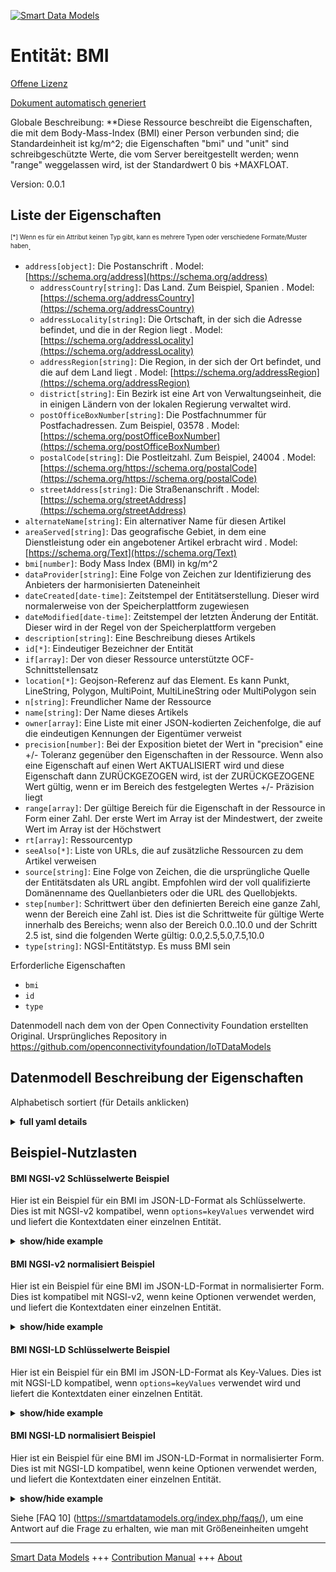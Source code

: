 <!-- 10-Header -->  
[![Smart Data Models](https://smartdatamodels.org/wp-content/uploads/2022/01/SmartDataModels_logo.png "Logo")](https://smartdatamodels.org)  
Entität: BMI  
============<!-- /10-Header -->  
<!-- 15-License -->  
[Offene Lizenz](https://github.com/smart-data-models//dataModel.OCF/blob/master/BMI/LICENSE.md)  
[Dokument automatisch generiert](https://docs.google.com/presentation/d/e/2PACX-1vTs-Ng5dIAwkg91oTTUdt8ua7woBXhPnwavZ0FxgR8BsAI_Ek3C5q97Nd94HS8KhP-r_quD4H0fgyt3/pub?start=false&loop=false&delayms=3000#slide=id.gb715ace035_0_60)  
<!-- /15-License -->  
<!-- 20-Description -->  
Globale Beschreibung: **Diese Ressource beschreibt die Eigenschaften, die mit dem Body-Mass-Index (BMI) einer Person verbunden sind; die Standardeinheit ist kg/m^2; die Eigenschaften "bmi" und "unit" sind schreibgeschützte Werte, die vom Server bereitgestellt werden; wenn "range" weggelassen wird, ist der Standardwert 0 bis +MAXFLOAT.  
Version: 0.0.1  
<!-- /20-Description -->  
<!-- 30-PropertiesList -->  

## Liste der Eigenschaften  

<sup><sub>[*] Wenn es für ein Attribut keinen Typ gibt, kann es mehrere Typen oder verschiedene Formate/Muster haben</sub></sup>.  
- `address[object]`: Die Postanschrift  . Model: [https://schema.org/address](https://schema.org/address)	- `addressCountry[string]`: Das Land. Zum Beispiel, Spanien  . Model: [https://schema.org/addressCountry](https://schema.org/addressCountry)  
	- `addressLocality[string]`: Die Ortschaft, in der sich die Adresse befindet, und die in der Region liegt  . Model: [https://schema.org/addressLocality](https://schema.org/addressLocality)  
	- `addressRegion[string]`: Die Region, in der sich der Ort befindet, und die auf dem Land liegt  . Model: [https://schema.org/addressRegion](https://schema.org/addressRegion)  
	- `district[string]`: Ein Bezirk ist eine Art von Verwaltungseinheit, die in einigen Ländern von der lokalen Regierung verwaltet wird.    
	- `postOfficeBoxNumber[string]`: Die Postfachnummer für Postfachadressen. Zum Beispiel, 03578  . Model: [https://schema.org/postOfficeBoxNumber](https://schema.org/postOfficeBoxNumber)  
	- `postalCode[string]`: Die Postleitzahl. Zum Beispiel, 24004  . Model: [https://schema.org/https://schema.org/postalCode](https://schema.org/https://schema.org/postalCode)  
	- `streetAddress[string]`: Die Straßenanschrift  . Model: [https://schema.org/streetAddress](https://schema.org/streetAddress)  
- `alternateName[string]`: Ein alternativer Name für diesen Artikel  - `areaServed[string]`: Das geografische Gebiet, in dem eine Dienstleistung oder ein angebotener Artikel erbracht wird  . Model: [https://schema.org/Text](https://schema.org/Text)- `bmi[number]`: Body Mass Index (BMI) in kg/m^2  - `dataProvider[string]`: Eine Folge von Zeichen zur Identifizierung des Anbieters der harmonisierten Dateneinheit  - `dateCreated[date-time]`: Zeitstempel der Entitätserstellung. Dieser wird normalerweise von der Speicherplattform zugewiesen  - `dateModified[date-time]`: Zeitstempel der letzten Änderung der Entität. Dieser wird in der Regel von der Speicherplattform vergeben  - `description[string]`: Eine Beschreibung dieses Artikels  - `id[*]`: Eindeutiger Bezeichner der Entität  - `if[array]`: Der von dieser Ressource unterstützte OCF-Schnittstellensatz  - `location[*]`: Geojson-Referenz auf das Element. Es kann Punkt, LineString, Polygon, MultiPoint, MultiLineString oder MultiPolygon sein  - `n[string]`: Freundlicher Name der Ressource  - `name[string]`: Der Name dieses Artikels  - `owner[array]`: Eine Liste mit einer JSON-kodierten Zeichenfolge, die auf die eindeutigen Kennungen der Eigentümer verweist  - `precision[number]`: Bei der Exposition bietet der Wert in "precision" eine +/- Toleranz gegenüber den Eigenschaften in der Ressource. Wenn also eine Eigenschaft auf einen Wert AKTUALISIERT wird und diese Eigenschaft dann ZURÜCKGEZOGEN wird, ist der ZURÜCKGEZOGENE Wert gültig, wenn er im Bereich des festgelegten Wertes +/- Präzision liegt  - `range[array]`: Der gültige Bereich für die Eigenschaft in der Ressource in Form einer Zahl. Der erste Wert im Array ist der Mindestwert, der zweite Wert im Array ist der Höchstwert  - `rt[array]`: Ressourcentyp  - `seeAlso[*]`: Liste von URLs, die auf zusätzliche Ressourcen zu dem Artikel verweisen  - `source[string]`: Eine Folge von Zeichen, die die ursprüngliche Quelle der Entitätsdaten als URL angibt. Empfohlen wird der voll qualifizierte Domänenname des Quellanbieters oder die URL des Quellobjekts.  - `step[number]`: Schrittwert über den definierten Bereich eine ganze Zahl, wenn der Bereich eine Zahl ist.  Dies ist die Schrittweite für gültige Werte innerhalb des Bereichs; wenn also der Bereich 0.0..10.0 und der Schritt 2.5 ist, sind die folgenden Werte gültig: 0.0,2.5,5.0,7.5,10.0  - `type[string]`: NGSI-Entitätstyp. Es muss BMI sein  <!-- /30-PropertiesList -->  
<!-- 35-RequiredProperties -->  
Erforderliche Eigenschaften  
- `bmi`  - `id`  - `type`  <!-- /35-RequiredProperties -->  
<!-- 40-RequiredProperties -->  
Datenmodell nach dem von der Open Connectivity Foundation erstellten Original. Ursprüngliches Repository in https://github.com/openconnectivityfoundation/IoTDataModels  
<!-- /40-RequiredProperties -->  
<!-- 50-DataModelHeader -->  
## Datenmodell Beschreibung der Eigenschaften  
Alphabetisch sortiert (für Details anklicken)  
<!-- /50-DataModelHeader -->  
<!-- 60-ModelYaml -->  
<details><summary><strong>full yaml details</strong></summary>    
```yaml  
BMI:    
  description: 'This Resource describes the Properties associated with a person''s Body Mass Index (BMI).The unit, which is the default unit, is kg/m^2.The bmi and unit Properties are read-only values that are provided by the server.When range is omitted the default is 0 to +MAXFLOAT.'    
  properties:    
    address:    
      description: The mailing address    
      properties:    
        addressCountry:    
          description: 'The country. For example, Spain'    
          type: string    
          x-ngsi:    
            model: https://schema.org/addressCountry    
            type: Property    
        addressLocality:    
          description: 'The locality in which the street address is, and which is in the region'    
          type: string    
          x-ngsi:    
            model: https://schema.org/addressLocality    
            type: Property    
        addressRegion:    
          description: 'The region in which the locality is, and which is in the country'    
          type: string    
          x-ngsi:    
            model: https://schema.org/addressRegion    
            type: Property    
        district:    
          description: 'A district is a type of administrative division that, in some countries, is managed by the local government'    
          type: string    
          x-ngsi:    
            type: Property    
        postOfficeBoxNumber:    
          description: 'The post office box number for PO box addresses. For example, 03578'    
          type: string    
          x-ngsi:    
            model: https://schema.org/postOfficeBoxNumber    
            type: Property    
        postalCode:    
          description: 'The postal code. For example, 24004'    
          type: string    
          x-ngsi:    
            model: https://schema.org/https://schema.org/postalCode    
            type: Property    
        streetAddress:    
          description: The street address    
          type: string    
          x-ngsi:    
            model: https://schema.org/streetAddress    
            type: Property    
        streetNr:    
          description: Number identifying a specific property on a public street    
          type: string    
          x-ngsi:    
            type: Property    
      type: object    
      x-ngsi:    
        model: https://schema.org/address    
        type: Property    
    alternateName:    
      description: An alternative name for this item    
      type: string    
      x-ngsi:    
        type: Property    
    areaServed:    
      description: The geographic area where a service or offered item is provided    
      type: string    
      x-ngsi:    
        model: https://schema.org/Text    
        type: Property    
    bmi:    
      description: Body Mass Index (BMI) in kg/m^2    
      minimum: 0.0    
      readOnly: true    
      type: number    
      x-ngsi:    
        type: Property    
    dataProvider:    
      description: A sequence of characters identifying the provider of the harmonised data entity    
      type: string    
      x-ngsi:    
        type: Property    
    dateCreated:    
      description: Entity creation timestamp. This will usually be allocated by the storage platform    
      format: date-time    
      type: string    
      x-ngsi:    
        type: Property    
    dateModified:    
      description: Timestamp of the last modification of the entity. This will usually be allocated by the storage platform    
      format: date-time    
      type: string    
      x-ngsi:    
        type: Property    
    description:    
      description: A description of this item    
      type: string    
      x-ngsi:    
        type: Property    
    id:    
      anyOf:    
        - description: Identifier format of any NGSI entity    
          maxLength: 256    
          minLength: 1    
          pattern: ^[\w\-\.\{\}\$\+\*\[\]`|~^@!,:\\]+$    
          type: string    
          x-ngsi:    
            type: Property    
        - description: Identifier format of any NGSI entity    
          format: uri    
          type: string    
          x-ngsi:    
            type: Property    
      description: Unique identifier of the entity    
      x-ngsi:    
        type: Property    
    if:    
      description: The OCF Interface set supported by this Resource    
      items:    
        enum:    
          - oic.if.s    
          - oic.if.baseline    
        maxLength: 64    
        type: string    
      minItems: 1    
      readOnly: true    
      type: array    
      uniqueItems: true    
      x-ngsi:    
        type: Property    
    location:    
      description: 'Geojson reference to the item. It can be Point, LineString, Polygon, MultiPoint, MultiLineString or MultiPolygon'    
      oneOf:    
        - description: Geojson reference to the item. Point    
          properties:    
            bbox:    
              items:    
                type: number    
              minItems: 4    
              type: array    
            coordinates:    
              items:    
                type: number    
              minItems: 2    
              type: array    
            type:    
              enum:    
                - Point    
              type: string    
          required:    
            - type    
            - coordinates    
          title: GeoJSON Point    
          type: object    
          x-ngsi:    
            type: GeoProperty    
        - description: Geojson reference to the item. LineString    
          properties:    
            bbox:    
              items:    
                type: number    
              minItems: 4    
              type: array    
            coordinates:    
              items:    
                items:    
                  type: number    
                minItems: 2    
                type: array    
              minItems: 2    
              type: array    
            type:    
              enum:    
                - LineString    
              type: string    
          required:    
            - type    
            - coordinates    
          title: GeoJSON LineString    
          type: object    
          x-ngsi:    
            type: GeoProperty    
        - description: Geojson reference to the item. Polygon    
          properties:    
            bbox:    
              items:    
                type: number    
              minItems: 4    
              type: array    
            coordinates:    
              items:    
                items:    
                  items:    
                    type: number    
                  minItems: 2    
                  type: array    
                minItems: 4    
                type: array    
              type: array    
            type:    
              enum:    
                - Polygon    
              type: string    
          required:    
            - type    
            - coordinates    
          title: GeoJSON Polygon    
          type: object    
          x-ngsi:    
            type: GeoProperty    
        - description: Geojson reference to the item. MultiPoint    
          properties:    
            bbox:    
              items:    
                type: number    
              minItems: 4    
              type: array    
            coordinates:    
              items:    
                items:    
                  type: number    
                minItems: 2    
                type: array    
              type: array    
            type:    
              enum:    
                - MultiPoint    
              type: string    
          required:    
            - type    
            - coordinates    
          title: GeoJSON MultiPoint    
          type: object    
          x-ngsi:    
            type: GeoProperty    
        - description: Geojson reference to the item. MultiLineString    
          properties:    
            bbox:    
              items:    
                type: number    
              minItems: 4    
              type: array    
            coordinates:    
              items:    
                items:    
                  items:    
                    type: number    
                  minItems: 2    
                  type: array    
                minItems: 2    
                type: array    
              type: array    
            type:    
              enum:    
                - MultiLineString    
              type: string    
          required:    
            - type    
            - coordinates    
          title: GeoJSON MultiLineString    
          type: object    
          x-ngsi:    
            type: GeoProperty    
        - description: Geojson reference to the item. MultiLineString    
          properties:    
            bbox:    
              items:    
                type: number    
              minItems: 4    
              type: array    
            coordinates:    
              items:    
                items:    
                  items:    
                    items:    
                      type: number    
                    minItems: 2    
                    type: array    
                  minItems: 4    
                  type: array    
                type: array    
              type: array    
            type:    
              enum:    
                - MultiPolygon    
              type: string    
          required:    
            - type    
            - coordinates    
          title: GeoJSON MultiPolygon    
          type: object    
          x-ngsi:    
            type: GeoProperty    
      x-ngsi:    
        type: GeoProperty    
    n:    
      description: Friendly name of the Resource    
      maxLength: 64    
      readOnly: true    
      type: string    
      x-ngsi:    
        type: Property    
    name:    
      description: The name of this item    
      type: string    
      x-ngsi:    
        type: Property    
    owner:    
      description: A List containing a JSON encoded sequence of characters referencing the unique Ids of the owner(s)    
      items:    
        anyOf:    
          - description: Identifier format of any NGSI entity    
            maxLength: 256    
            minLength: 1    
            pattern: ^[\w\-\.\{\}\$\+\*\[\]`|~^@!,:\\]+$    
            type: string    
            x-ngsi:    
              type: Property    
          - description: Identifier format of any NGSI entity    
            format: uri    
            type: string    
            x-ngsi:    
              type: Property    
        description: Unique identifier of the entity    
        x-ngsi:    
          type: Property    
      type: array    
      x-ngsi:    
        type: Property    
    precision:    
      description: 'When exposed the value in ''precision'' provides a +/- tolerance against the Properties in the Resource. Thus if a Property is UPDATED to a value and that Property then RETRIEVED, the RETRIEVED value is valid if in the range of the set value +/- precision'    
      readOnly: true    
      type: number    
      x-ngsi:    
        type: Property    
    range:    
      description: 'The valid range for the Property in the Resource as a number. The first value in the array is the minimum value, the second value in the array is the maximum value'    
      items:    
        type: number    
      maxItems: 2    
      minItems: 2    
      readOnly: true    
      type: array    
      x-ngsi:    
        type: Property    
    rt:    
      description: Resource Type    
      items:    
        enum:    
          - oic.r.bmi    
        maxLength: 64    
        type: string    
      minItems: 1    
      readOnly: true    
      type: array    
      uniqueItems: true    
      x-ngsi:    
        type: Property    
    seeAlso:    
      description: list of uri pointing to additional resources about the item    
      oneOf:    
        - items:    
            format: uri    
            type: string    
          minItems: 1    
          type: array    
        - format: uri    
          type: string    
      x-ngsi:    
        type: Property    
    source:    
      description: 'A sequence of characters giving the original source of the entity data as a URL. Recommended to be the fully qualified domain name of the source provider, or the URL to the source object'    
      type: string    
      x-ngsi:    
        type: Property    
    step:    
      description: 'Step value across the defined range an integer when the range is a number.  This is the increment for valid values across the range; so if range is 0.0..10.0 and step is 2.5 then valid values are 0.0,2.5,5.0,7.5,10.0'    
      readOnly: true    
      type: number    
      x-ngsi:    
        type: Property    
    type:    
      description: NGSI entity type. It has to be BMI    
      enum:    
        - BMI    
      type: string    
      x-ngsi:    
        type: Property    
  required:    
    - bmi    
    - id    
    - type    
  type: object    
  x-derived-from: https://raw.githubusercontent.com/openconnectivityfoundation/IoTDataModels/master/BMIResURI.swagger.json    
  x-disclaimer: 'Redistribution and use in source and binary forms, with or without modification, are permitted  provided that the license conditions are met. Copyleft (c) 2022 Contributors to Smart Data Models Program'    
  x-license-url: https://github.com/smart-data-models/dataModel.OCF/blob/master/BMI/LICENSE.md    
  x-model-schema: https://smart-data-models.github.io/dataModel.OCF/BMI/schema.json    
  x-model-tags: OCF    
  x-version: 0.0.1    
```  
</details>    
<!-- /60-ModelYaml -->  
<!-- 70-MiddleNotes -->  
<!-- /70-MiddleNotes -->  
<!-- 80-Examples -->  
## Beispiel-Nutzlasten  
#### BMI NGSI-v2 Schlüsselwerte Beispiel  
Hier ist ein Beispiel für ein BMI im JSON-LD-Format als Schlüsselwerte. Dies ist mit NGSI-v2 kompatibel, wenn `options=keyValues` verwendet wird und liefert die Kontextdaten einer einzelnen Entität.  
<details><summary><strong>show/hide example</strong></summary>    
```json  
{  
  "id": "urn:ngsi-ld:BMI:id:VDFV:55667741",  
  "dateCreated": "1972-08-04T01:32:47Z",  
  "dateModified": "1990-12-10T18:23:52Z",  
  "source": "Perhaps particularly over news. Section ability young read whose experience put.",  
  "name": "Figure risk bill other. Manage account sell language middle learn.",  
  "alternateName": "Campaign military adult maintain movie our more. Figure energy small include little institution. Something government anyone there spend skill.",  
  "description": "Fly person development around control. Discover back nature politics apply crime teach recognize. Give nearly collection resource left site agree meeting.",  
  "dataProvider": "Box scientist major really face everything final remember. Notice cover leave feel out word activity listen.",  
  "owner": [  
    "urn:ngsi-ld:BMI:items:TLGO:89545122",  
    "urn:ngsi-ld:BMI:items:ZSQM:54988728"  
  ],  
  "seeAlso": [  
    "urn:ngsi-ld:BMI:items:EWVZ:54612682",  
    "urn:ngsi-ld:BMI:items:HUQO:69722028"  
  ],  
  "location": {  
    "type": "Point",  
    "coordinates": [  
      54.2093595,  
      -81.722699  
    ]  
  },  
  "address": {  
    "streetAddress": "Bag key computer home. Pm view however right speech.",  
    "addressLocality": "Response smile place our.",  
    "addressRegion": "Little poor public sense. Else race ready.",  
    "addressCountry": "Example prepare arm bag spend movie simple today. Skin her research box.",  
    "postalCode": "Their street figure decade parent. Land respond whatever generation explain.",  
    "postOfficeBoxNumber": "Power receive which certainly shake organization better. Congress discussion where suddenly specific too west. Dog hear series voice glass open white."  
  },  
  "areaServed": "Administration hundred ever speak medical. Another movement live environment author let show. Sit myself third later boy put poor.",  
  "rt": [  
    "oic.r.bmi",  
    "oic.r.bmi"  
  ],  
  "bmi": {  
    "type": "Property",  
    "value": 969.4  
  },  
  "range": [  
    966.8,  
    231.5  
  ],  
  "step": {  
    "type": "Property",  
    "value": 326.9  
  },  
  "precision": {  
    "type": "Property",  
    "value": 465.9  
  },  
  "n": "Mother various avoid few describe. Develop deal artist write end down language. Yourself section staff authority already.",  
  "if": [  
    "oic.if.baseline",  
    "oic.if.baseline"  
  ],  
  "type": "BMI"  
}  
```  
</details>  
#### BMI NGSI-v2 normalisiert Beispiel  
Hier ist ein Beispiel für eine BMI im JSON-LD-Format in normalisierter Form. Dies ist kompatibel mit NGSI-v2, wenn keine Optionen verwendet werden, und liefert die Kontextdaten einer einzelnen Entität.  
<details><summary><strong>show/hide example</strong></summary>    
```json  
{  
  "id": {  
    "type": "string",  
    "value": "urn:ngsi-ld:BMI:id:VDFV:55667741"  
  },  
  "dateCreated": {  
    "format": "date-time",  
    "type": "string",  
    "value": "1972-08-04T01:32:47Z"  
  },  
  "dateModified": {  
    "format": "date-time",  
    "type": "string",  
    "value": "1990-12-10T18:23:52Z"  
  },  
  "source": {  
    "type": "string",  
    "value": "Perhaps particularly over news. Section ability young read whose experience put."  
  },  
  "name": {  
    "type": "string",  
    "value": "Figure risk bill other. Manage account sell language middle learn."  
  },  
  "alternateName": {  
    "type": "string",  
    "value": "Campaign military adult maintain movie our more. Figure energy small include little institution. Something government anyone there spend skill."  
  },  
  "description": {  
    "type": "string",  
    "value": "Fly person development around control. Discover back nature politics apply crime teach recognize. Give nearly collection resource left site agree meeting."  
  },  
  "dataProvider": {  
    "type": "string",  
    "value": "Box scientist major really face everything final remember. Notice cover leave feel out word activity listen."  
  },  
  "owner": {  
    "type": "array",  
    "value": [  
      "urn:ngsi-ld:BMI:items:TLGO:89545122",  
      "urn:ngsi-ld:BMI:items:ZSQM:54988728"  
    ]  
  },  
  "seeAlso": {  
    "type": "array",  
    "value": [  
      "urn:ngsi-ld:BMI:items:EWVZ:54612682",  
      "urn:ngsi-ld:BMI:items:HUQO:69722028"  
    ]  
  },  
  "location": {  
    "type": "object",  
    "value": {  
      "type": "Point",  
      "coordinates": [  
        54.2093595,  
        -81.722699  
      ]  
    }  
  },  
  "address": {  
    "type": "object",  
    "value": {  
      "streetAddress": "Bag key computer home. Pm view however right speech.",  
      "addressLocality": "Response smile place our.",  
      "addressRegion": "Little poor public sense. Else race ready.",  
      "addressCountry": "Example prepare arm bag spend movie simple today. Skin her research box.",  
      "postalCode": "Their street figure decade parent. Land respond whatever generation explain.",  
      "postOfficeBoxNumber": "Power receive which certainly shake organization better. Congress discussion where suddenly specific too west. Dog hear series voice glass open white."  
    }  
  },  
  "areaServed": {  
    "type": "string",  
    "value": "Administration hundred ever speak medical. Another movement live environment author let show. Sit myself third later boy put poor."  
  },  
  "rt": {  
    "type": "array",  
    "value": [  
      "oic.r.bmi",  
      "oic.r.bmi"  
    ]  
  },  
  "bmi": {  
    "type": "object",  
    "value": {  
      "type": "Property",  
      "value": 969.4  
    }  
  },  
  "range": {  
    "type": "array",  
    "value": [  
      966.8,  
      231.5  
    ]  
  },  
  "step": {  
    "type": "object",  
    "value": {  
      "type": "Property",  
      "value": 326.9  
    }  
  },  
  "precision": {  
    "type": "object",  
    "value": {  
      "type": "Property",  
      "value": 465.9  
    }  
  },  
  "n": {  
    "type": "string",  
    "value": "Mother various avoid few describe. Develop deal artist write end down language. Yourself section staff authority already."  
  },  
  "if": {  
    "type": "array",  
    "value": [  
      "oic.if.baseline",  
      "oic.if.baseline"  
    ]  
  },  
  "type": {  
    "type": "string",  
    "value": "BMI"  
  }  
}  
```  
</details>  
#### BMI NGSI-LD Schlüsselwerte Beispiel  
Hier ist ein Beispiel für ein BMI im JSON-LD-Format als Key-Values. Dies ist mit NGSI-LD kompatibel, wenn `options=keyValues` verwendet wird und liefert die Kontextdaten einer einzelnen Entität.  
<details><summary><strong>show/hide example</strong></summary>    
```json  
{  
    "id": "urn:ngsi-ld:BMI:id:VDFV:55667741",  
    "dateCreated": "1972-08-04T01:32:47Z",  
    "dateModified": "1990-12-10T18:23:52Z",  
    "source": "Perhaps particularly over news. Section ability young read whose experience put.",  
    "name": "Figure risk bill other. Manage account sell language middle learn.",  
    "alternateName": "Campaign military adult maintain movie our more. Figure energy small include little institution. Something government anyone there spend skill.",  
    "description": "Fly person development around control. Discover back nature politics apply crime teach recognize. Give nearly collection resource left site agree meeting.",  
    "dataProvider": "Box scientist major really face everything final remember. Notice cover leave feel out word activity listen.",  
    "owner": [  
        "urn:ngsi-ld:BMI:items:TLGO:89545122",  
        "urn:ngsi-ld:BMI:items:ZSQM:54988728"  
    ],  
    "seeAlso": [  
        "urn:ngsi-ld:BMI:items:EWVZ:54612682",  
        "urn:ngsi-ld:BMI:items:HUQO:69722028"  
    ],  
    "location": {  
        "type": "Point",  
        "coordinates": [  
            54.2093595,  
            -81.722699  
        ]  
    },  
    "address": {  
        "streetAddress": "Bag key computer home. Pm view however right speech.",  
        "addressLocality": "Response smile place our.",  
        "addressRegion": "Little poor public sense. Else race ready.",  
        "addressCountry": "Example prepare arm bag spend movie simple today. Skin her research box.",  
        "postalCode": "Their street figure decade parent. Land respond whatever generation explain.",  
        "postOfficeBoxNumber": "Power receive which certainly shake organization better. Congress discussion where suddenly specific too west. Dog hear series voice glass open white."  
    },  
    "areaServed": "Administration hundred ever speak medical. Another movement live environment author let show. Sit myself third later boy put poor.",  
    "rt": [  
        "oic.r.bmi",  
        "oic.r.bmi"  
    ],  
    "bmi": {  
        "type": "Property",  
        "value": 969.4  
    },  
    "range": [  
        966.8,  
        231.5  
    ],  
    "step": {  
        "type": "Property",  
        "value": 326.9  
    },  
    "precision": {  
        "type": "Property",  
        "value": 465.9  
    },  
    "n": "Mother various avoid few describe. Develop deal artist write end down language. Yourself section staff authority already.",  
    "if": [  
        "oic.if.baseline",  
        "oic.if.baseline"  
    ],  
    "type": "BMI",  
    "@context": [  
        "https://smartdatamodels.org/context.jsonld",  
        "https://raw.githubusercontent.com/smart-data-models/dataModel.OCF/master/context.jsonld"  
    ]  
}  
```  
</details>  
#### BMI NGSI-LD normalisiert Beispiel  
Hier ist ein Beispiel für eine BMI im JSON-LD-Format in normalisierter Form. Dies ist mit NGSI-LD kompatibel, wenn keine Optionen verwendet werden, und liefert die Kontextdaten einer einzelnen Entität.  
<details><summary><strong>show/hide example</strong></summary>    
```json  
{  
    "id": "urn:ngsi-ld:BMI:id:EMJI:97474029",  
    "dateCreated": {  
        "type": "Property",  
        "value": {  
            "@type": "DateTime",  
            "@value": "2022-03-01T18:43:19Z"  
        }  
    },  
    "dateModified": {  
        "type": "Property",  
        "value": {  
            "@type": "DateTime",  
            "@value": "1995-08-23T11:49:56Z"  
        }  
    },  
    "source": {  
        "type": "Property",  
        "value": "Fill lot management perform professor admit herself."  
    },  
    "name": {  
        "type": "Property",  
        "value": "Late college somebody a property thought. Ever sell board just require."  
    },  
    "alternateName": {  
        "type": "Property",  
        "value": "Bar suffer thought record shoulder activity one. Support music serious so speak feeling event. Phone radio about produce practice order."  
    },  
    "description": {  
        "type": "Property",  
        "value": "Say book popular back million. Degree local live."  
    },  
    "dataProvider": {  
        "type": "Property",  
        "value": "Good morning shake whose. Safe employee buy offer majority. Provide lead catch try chair main develop. Chance here type heavy."  
    },  
    "owner": {  
        "type": "Property",  
        "value": [  
            "urn:ngsi-ld:BMI:items:WJYW:99456940",  
            "urn:ngsi-ld:BMI:items:IBTQ:54917398"  
        ]  
    },  
    "seeAlso": {  
        "type": "Property",  
        "value": [  
            "urn:ngsi-ld:BMI:items:DUBD:09125435"  
        ]  
    },  
    "location": {  
        "type": "Property",  
        "value": {  
            "type": "Point",  
            "coordinates": [  
                -71.4924345,  
                -95.488647  
            ]  
        }  
    },  
    "address": {  
        "type": "Property",  
        "value": {  
            "streetAddress": "That claim else already.",  
            "addressLocality": "Painting break mother speak while eye. Political student hospital free down teacher.",  
            "addressRegion": "Gas beat scientist. Election full defense deep morning black. Interesting PM in. Production authority name method price talk.",  
            "addressCountry": "Door floor most task so fast much. Also address play stand.",  
            "postalCode": "Happy value analysis far. Spring true family yeah.",  
            "postOfficeBoxNumber": "Toward raise wait send mouth be everybody evidence. Court majority grow employee yourself crime. Car alone kitchen most painting at sea."  
        }  
    },  
    "areaServed": {  
        "type": "Property",  
        "value": "Us outside simply suffer. Social inside above war bit light charge."  
    },  
    "rt": {  
        "type": "Property",  
        "value": [  
            "oic.r.bmi"  
        ]  
    },  
    "bmi": {  
        "type": "Property",  
        "value": 443.8  
    },  
    "range": {  
        "type": "Property",  
        "value": [  
            661.2,  
            444.8  
        ]  
    },  
    "step": {  
        "type": "Property",  
        "value": 198.7  
    },  
    "precision": {  
        "type": "Property",  
        "value": 977.8  
    },  
    "n": {  
        "type": "Property",  
        "value": "Laugh such force final. Them media line involve. Age meet follow character card news seat."  
    },  
    "if": {  
        "type": "Property",  
        "value": [  
            "oic.if.baseline"  
        ]  
    },  
    "type": "BMI",  
    "@context": [  
        "https://smartdatamodels.org/context.jsonld",  
        "https://raw.githubusercontent.com/smart-data-models/dataModel.OCF/master/context.jsonld"  
    ]  
}  
```  
</details><!-- /80-Examples -->  
<!-- 90-FooterNotes -->  
<!-- /90-FooterNotes -->  
<!-- 95-Units -->  
Siehe [FAQ 10] (https://smartdatamodels.org/index.php/faqs/), um eine Antwort auf die Frage zu erhalten, wie man mit Größeneinheiten umgeht  
<!-- /95-Units -->  
<!-- 97-LastFooter -->  
---  
[Smart Data Models](https://smartdatamodels.org) +++ [Contribution Manual](https://bit.ly/contribution_manual) +++ [About](https://bit.ly/Introduction_SDM)<!-- /97-LastFooter -->  
